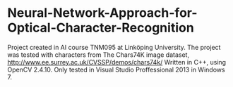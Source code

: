 # Neural-Network-Approach-for-Optical-Character-Recognition
Project created in AI course TNM095 at Linköping University.
The project was tested with characters from The Chars74K image dataset, http://www.ee.surrey.ac.uk/CVSSP/demos/chars74k/
Written in C++, using OpenCV 2.4.10.
Only tested in Visual Studio Proffessional 2013 in Windows 7.
